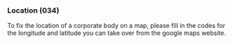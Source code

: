 ### Location (034)

To fix the location of a corporate body on a map, please fill in the codes for the longitude and latitude you can take over from the google maps website.
